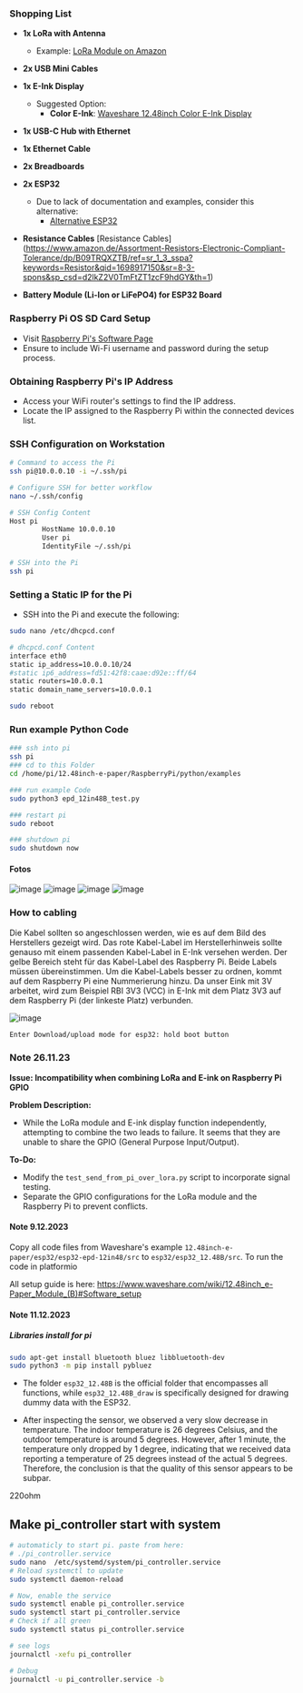 

### Shopping List

- **1x LoRa with Antenna**
  - Example: [LoRa Module on Amazon](https://www.amazon.de/-/en/gp/product/B084NWDFH1/ref=ppx_yo_dt_b_search_asin_title?ie=UTF8&psc=1)
  
- **2x USB Mini Cables**
  
- **1x E-Ink Display**
  - Suggested Option:
    - **Color E-Ink**: [Waveshare 12.48inch Color E-Ink Display](https://www.amazon.de/Waveshare-12-48inch-Resolution-Three-Color-Communicating/dp/B081NG6N21)
  
- **1x USB-C Hub with Ethernet**
  
- **1x Ethernet Cable**
  
- **2x Breadboards**
  
- **2x ESP32**
  - Due to lack of documentation and examples, consider this alternative:
    - [Alternative ESP32](https://www.amazon.de/-/en/gp/product/B071P98VTG/ref=ppx_yo_dt_b_search_asin_title?ie=UTF8&th=1)
  
- **Resistance Cables** [Resistance Cables]
  (https://www.amazon.de/Assortment-Resistors-Electronic-Compliant-Tolerance/dp/B09TRQXZTB/ref=sr_1_3_sspa?keywords=Resistor&qid=1698917150&sr=8-3-spons&sp_csd=d2lkZ2V0TmFtZT1zcF9hdGY&th=1)

- **Battery Module (Li-Ion or LiFePO4) for ESP32 Board**

### Raspberry Pi OS SD Card Setup

- Visit [Raspberry Pi's Software Page](https://www.raspberrypi.com/software/)
- Ensure to include Wi-Fi username and password during the setup process.

### Obtaining Raspberry Pi's IP Address

- Access your WiFi router's settings to find the IP address.
- Locate the IP assigned to the Raspberry Pi within the connected devices list.

### SSH Configuration on Workstation

```bash
# Command to access the Pi
ssh pi@10.0.0.10 -i ~/.ssh/pi

# Configure SSH for better workflow
nano ~/.ssh/config
```

```bash
# SSH Config Content
Host pi
        HostName 10.0.0.10
        User pi
        IdentityFile ~/.ssh/pi
```

```bash
# SSH into the Pi
ssh pi
```

### Setting a Static IP for the Pi

- SSH into the Pi and execute the following:

```bash
sudo nano /etc/dhcpcd.conf
```

```bash
# dhcpcd.conf Content
interface eth0
static ip_address=10.0.0.10/24
#static ip6_address=fd51:42f8:caae:d92e::ff/64
static routers=10.0.0.1
static domain_name_servers=10.0.0.1
```

```bash
sudo reboot
```
### Run example Python Code
```bash
### ssh into pi
ssh pi
### cd to this Folder
cd /home/pi/12.48inch-e-paper/RaspberryPi/python/examples

### run example Code
sudo python3 epd_12in48B_test.py

### restart pi
sudo reboot 

### shutdown pi
sudo shutdown now
``````
#### Fotos

![image](media/IMG_3361_2.png)
![image](media/IMG_3361.png)
![image](media/IMG_3363.png)
![image](media/IMG_3365.png)

### How to cabling 

Die Kabel sollten so angeschlossen werden, wie es auf dem Bild des Herstellers gezeigt wird. Das rote Kabel-Label im Herstellerhinweis sollte genauso mit einem passenden Kabel-Label in E-Ink versehen werden. Der gelbe Bereich steht für das Kabel-Label des Raspberry Pi. Beide Labels müssen übereinstimmen. Um die Kabel-Labels besser zu ordnen, kommt auf dem Raspberry Pi eine Nummerierung hinzu. Da unser Eink mit 3V arbeitet, wird zum Beispiel RBI 3V3 (VCC) in E-Ink mit dem Platz 3V3 auf dem Raspberry Pi (der linkeste Platz) verbunden.

![image](12in48.png)



```bash
Enter Download/upload mode for esp32: hold boot button
```
### Note 26.11.23

**Issue: Incompatibility when combining LoRa and E-ink on Raspberry Pi GPIO**

**Problem Description:**

- While the LoRa module and E-ink display function independently, attempting to combine the two leads to failure. It seems that they are unable to share the GPIO (General Purpose Input/Output).

**To-Do:**

- Modify the `test_send_from_pi_over_lora.py` script to incorporate signal testing.
- Separate the GPIO configurations for the LoRa module and the Raspberry Pi to prevent conflicts.


#### Note 9.12.2023
Copy all code files from Waveshare's example `12.48inch-e-paper/esp32/esp32-epd-12in48/src` to `esp32/esp32_12.48B/src`. To run the code in platformio

All setup guide is here: https://www.waveshare.com/wiki/12.48inch_e-Paper_Module_(B)#Software_setup

#### Note 11.12.2023

##### Libraries install for pi

```bash
sudo apt-get install bluetooth bluez libbluetooth-dev
sudo python3 -m pip install pybluez
```
- The folder `esp32_12.48B` is the official folder that encompasses all functions, while `esp32_12.48B_draw` is specifically designed for drawing dummy data with the ESP32.

- After inspecting the sensor, we observed a very slow decrease in temperature. The indoor temperature is 26 degrees Celsius, and the outdoor temperature is around 5 degrees. However, after 1 minute, the temperature only dropped by 1 degree, indicating that we received data reporting a temperature of 25 degrees instead of the actual 5 degrees. Therefore, the conclusion is that the quality of this sensor appears to be subpar.


220ohm


## Make pi_controller start with system
```bash
# automaticly to start pi. paste from here:
# ./pi_controller.service
sudo nano  /etc/systemd/system/pi_controller.service
# Reload systemctl to update 
sudo systemctl daemon-reload

# Now, enable the service
sudo systemctl enable pi_controller.service
sudo systemctl start pi_controller.service
# Check if all green
sudo systemctl status pi_controller.service

# see logs
journalctl -xefu pi_controller

# Debug
journalctl -u pi_controller.service -b

```